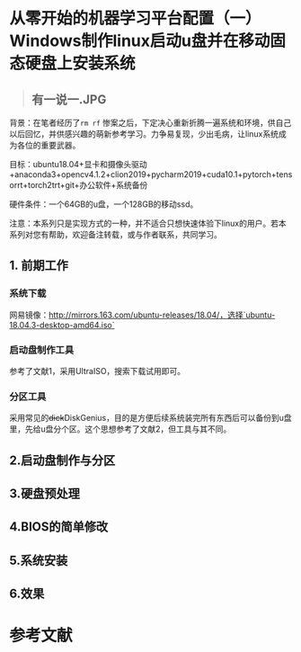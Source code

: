 #  从零开始的机器学习平台配置（一）Windows制作linux启动u盘并在移动固态硬盘上安装系统

> ## 有一说一.JPG

背景：在笔者经历了`rm rf` 惨案之后，下定决心重新折腾一遍系统和环境，供自己以后回忆，并供感兴趣的萌新参考学习。力争易复现，少出毛病，让linux系统成为各位的重要武器。

目标：ubuntu18.04+显卡和摄像头驱动+anaconda3+opencv4.1.2+clion2019+pycharm2019+cuda10.1+pytorch+tensorrt+torch2trt+git+办公软件+系统备份

硬件条件：一个64GB的u盘，一个128GB的移动ssd。

注意：本系列只是实现方式的一种，并不适合只想快速体验下linux的用户。若本系列对您有帮助，欢迎备注转载，或与作者联系，共同学习。

## 1. 前期工作

### 系统下载

网易镜像：http://mirrors.163.com/ubuntu-releases/18.04/，选择`ubuntu-18.04.3-desktop-amd64.iso` 

### 启动盘制作工具

参考了文献1，采用UltraISO，搜索下载试用即可。

### 分区工具

采用常见的~~dick~~DiskGenius，目的是方便后续系统装完所有东西后可以备份到u盘里，先给u盘分个区。这个思想参考了文献2，但工具与其不同。

## 2.启动盘制作与分区

## 3.硬盘预处理

## 4.BIOS的简单修改

## 5.系统安装

## 6.效果

















# 参考文献

[1]: https://blog.csdn.net/neptune4751/article/details/79146885	"win10下制作Ubuntu16.04的U盘安装盘"
[2]: https://www.cnblogs.com/lemos/p/8297071.html	"linux 系统全盘备份"

